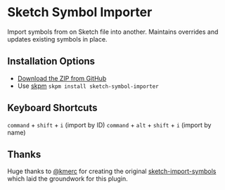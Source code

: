 # Sketch Symbol Importer
Import symbols from on Sketch file into another. Maintains overrides and updates existing symbols in place.

## Installation Options
- [Download the ZIP from GitHub](https://github.com/sketch-symbol-importer/sketch-symbol-importer/archive/master.zip)
- Use [skpm](https://github.com/skpm/skpm) `skpm install sketch-symbol-importer`

## Keyboard Shortcuts
`command` + `shift` + `i` (import by ID)
`command` + `alt` + `shift` + `i` (import by name)

## Thanks
Huge thanks to [@kmerc](https://github.com/kmerc/) for creating the original [sketch-import-symbols](https://github.com/kmerc/sketch-import-symbols/) which laid the groundwork for this plugin.
